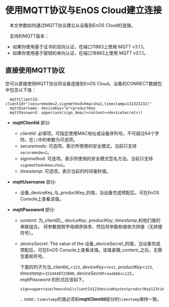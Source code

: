 # 使用MQTT协议与EnOS Cloud建立连接

　本文参数如何通过MQTT协议建立从设备到EnOS Cloud的连接。

　支持的MQTT版本：

- 如果你使用基于证书的双向认证，在端口11883上使用 MQTT v3.1.1。
- 如果你使用基于密钥的单向认证，在端口18883上使用 MQTT v3.1.1。

## 直接使用MQTT协议

您可以直接使用MQTT协议将设备连接到EnOS Cloud。设备的CONNECT数据包中包含以下值：

```
  mqttClientId: clientId+"|securemode=2,signmethod=hmacsha1,timestamp=132323232|"
  mqttUsername: deviceKey+"&"+productKey
  mqttPassword: uppercase(sign_hmac(<content><deviceSecret>))
 ```

 - **mqttClientId** 部分:
   - _clientId_: 必填项。可指定使用MAC地址或设备序列号。不可超过64个字符。在``||``中的参数为可选项。
   - _securemode_: 可选项。表示所使用的安全模式。当前只支持`securemode=2`。
   - _signmethod_: 可选项。表示所使用的安全模式签名方法。当前只支持`signmethod=hmacsha1`。
   - _timestamp_: 可选项。表示当前的时间毫秒值。

 - **mqttUsername** 部分:
   - 设备_deviceKey_与_productKey_的值，当设备完成预配后，可在EnOS Console上查看该值。

 - **mqttPassword** 部分:
   - _content_: 为_clientID_, _deviceKey_, _productKey_, _timestamp_,和他们值的串联组合。 将参数按照字母顺序排序，然后将参数和值依次拼接（无拼接符号）。
   - _deviceSecret_: The value of the 设备_deviceSecret_的值，当设备完成预配后，可在EnOS Console上查看该值。该值紧跟_content_之后，无需空着和符号。

     下面的列子为当_clientId_=`123`, _deviceKey_=`test`, _productKey_=`123`, _timestamp_=`1524448722000`, _deviceSecret_=`aaabbbcc123`， _mqttPassword_ 的形式应该如下。

     ```
     sign=uppercase(hmacsha1(clientId123deviceKeytestproductKey123timestamp1524448722000aaabbbcc123))
     ```

     .. note:: `timestamp`的值必须和**mqttClientId**部分的`timestamp`保持一致。
